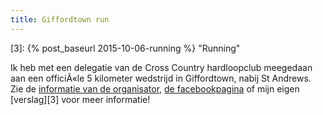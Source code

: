 ```yaml
---
title: Giffordtown run
---
```

[1]: http://www.fifeac.org/events/fife-ac-events/giffordtown-5k/908-giffordtown-5k-2015.html
[2]: https://www.facebook.com/groups/255893397761702/
[3]: {% post_baseurl 2015-10-06-running %} "Running"

Ik heb met een delegatie van de Cross Country hardloopclub meegedaan aan een officiÃ«le 5 kilometer wedstrijd in Giffordtown, nabij St Andrews. Zie de [informatie van de organisator][1], [de facebookpagina][2] of mijn eigen [verslag][3] voor meer informatie!